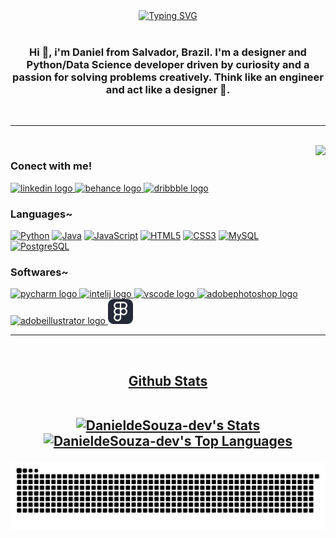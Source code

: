 <div align="center">
  <a href="https://git.io/typing-svg">
    <img src="https://readme-typing-svg.demolab.com?font=Fira+Code&weight=500&size=22&pause=1000&color=61ffca&center=true&vCenter=true&random=false&width=524&lines=%E3%80%8B+Hello+World!+%E3%80%8B" alt="Typing SVG">
  </a>
</div>
<br>

<h3 align="center">Hi 👋, i'm Daniel from Salvador, Brazil. I'm a designer and Python/Data Science developer driven by curiosity and a passion for solving problems creatively. Think like an engineer and act like a designer 🧠.</h3>

<br>

---

<br>

<img align="right" height="200" src="https://media0.giphy.com/media/v1.Y2lkPTc5MGI3NjExMjN3MWQ1cnFodDM5MnNiNmt5OTRkMmI5YTV1bjk0NW5mcXF5YnU1aSZlcD12MV9pbnRlcm5hbF9naWZfYnlfaWQmY3Q9Zw/13HgwGsXF0aiGY/giphy.gif"  />

<h3 align="left">Conect with me!</h3>

<div align="left">
  <a href="https://www.linkedin.com/in/danielde-souza/" target="_blank">
    <img src="https://img.shields.io/static/v1?message=LinkedIn&logo=linkedin&label=&color=15141b&logoColor=white&labelColor=&style=for-the-badge" height="35" alt="linkedin logo"  />
  <a href="https://www.behance.net/danieldesouzadsgn" target="_blank">
    <img src="https://img.shields.io/static/v1?message=Behance&logo=behance&label=&color=15141b&logoColor=61ffca&labelColor=&style=for-the-badge" height="35" alt="behance logo"  />
  <a href="https://dribbble.com/DanieldeSouza" target="_blank">
    <img src="https://img.shields.io/static/v1?message=Dribbble&logo=dribbble&label=&color=15141b&logoColor=61ffca&labelColor=&style=for-the-badge" height="35" alt="dribbble logo"  />
  </a>
</div>

<h3 align="left">Languages~</h3>

<p align="left" dir="auto">
    <a href="https://www.python.org/" rel="nofollow"><img src="https://raw.githubusercontent.com/danielcranney/readme-generator/main/public/icons/skills/python-colored.svg" width="40" height="40" alt="Python" style="max-width: 100%;"></a>
    <a href="https://www.oracle.com/java/" rel="nofollow"><img src="https://raw.githubusercontent.com/danielcranney/readme-generator/main/public/icons/skills/java-colored.svg" width="40" height="40" alt="Java" style="max-width: 100%;"></a>
    <a href="https://developer.mozilla.org/en-US/docs/Web/JavaScript" rel="nofollow"><img src="https://raw.githubusercontent.com/danielcranney/readme-generator/main/public/icons/skills/javascript-colored.svg" width="40" height="40" alt="JavaScript" style="max-width: 100%;"></a>
    <a href="https://developer.mozilla.org/en-US/docs/Glossary/HTML5" rel="nofollow" class=""><img src="https://raw.githubusercontent.com/danielcranney/readme-generator/main/public/icons/skills/html5-colored.svg" width="40" height="40" alt="HTML5" style="max-width: 100%;"></a>
    <a href="https://www.w3.org/TR/CSS/#css" rel="nofollow"><img src="https://raw.githubusercontent.com/danielcranney/readme-generator/main/public/icons/skills/css3-colored.svg" width="40" height="40" alt="CSS3" style="max-width: 100%;"></a>
    <a href="https://www.mysql.com/" rel="nofollow"><img src="https://raw.githubusercontent.com/danielcranney/readme-generator/main/public/icons/skills/mysql-colored.svg" width="40" height="40" alt="MySQL" style="max-width: 100%;"></a>
    <a href="https://www.postgresql.org/" rel="nofollow"><img src="https://raw.githubusercontent.com/danielcranney/readme-generator/main/public/icons/skills/postgresql-colored.svg" width="40" height="40" alt="PostgreSQL" style="max-width: 100%;"></a>

<h3 align="left">Softwares~</h3>

<p align="left" dir="auto">
    <a href="https://www.jetbrains.com/pycharm/" rel="nofollow"><img src="https://skillicons.dev/icons?i=pycharm" height="40" alt="pycharm logo"  />
    <a href="https://www.jetbrains.com/pt-br/idea/" rel="nofollow"><img src="https://skillicons.dev/icons?i=idea" height="40" alt="intelij logo"  />
    <a href="https://code.visualstudio.com/" rel="nofollow"><img src="https://skillicons.dev/icons?i=vscode" height="40" alt="vscode logo"  />
    <a href="https://www.adobe.com/br/products/photoshop.html?promoid=HZG8WST6&mv=other" rel="nofollow"><img src="https://skillicons.dev/icons?i=ps" height="40" alt="adobephotoshop logo"  />
    <a href="https://www.adobe.com/br/products/illustrator.html?promoid=JCNCWFM3&mv=other" rel="nofollow"><img src="https://skillicons.dev/icons?i=ai" height="40" alt="adobeillustrator logo"  />
    <a href="https://www.figma.com/" rel="nofollow"><img src="https://raw.githubusercontent.com/tandpfun/skill-icons/65dea6c4eaca7da319e552c09f4cf5a9a8dab2c8/icons/Figma-Dark.svg" height="40" alt="figmalogo"  />
<br clear="both">

---
<br clear="both">

<h2 align="center">Github Stats

<br clear="both">
<br clear="both">

![DanieldeSouza-dev's Stats](https://github-readme-stats.vercel.app/api?username=DanieldeSouza-dev&theme=aura&show_icons=true&hide_border=true&count_private=true)
![DanieldeSouza-dev's Top Languages](https://github-readme-stats.vercel.app/api/top-langs/?username=DanieldeSouza-dev&theme=aura&show_icons=true&hide_border=true&layout=compact)


<picture>
  <source media="(prefers-color-scheme: dark)" srcset="https://raw.githubusercontent.com/DanieldeSouza-dev/DanieldeSouza-dev/output/snake-dark.svg" />
  <source media="(prefers-color-scheme: light)" srcset="https://raw.githubusercontent.com/DanieldeSouza-dev/DanieldeSouza-dev/output/snake-light.svg" />
  <img alt="snake animation" src="https://raw.githubusercontent.com/DanieldeSouza-dev/DanieldeSouza-dev/output/snake-light.svg" />
</picture>
